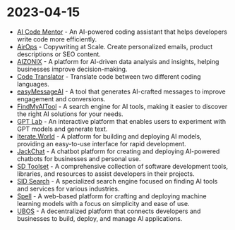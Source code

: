 # 2023-04-15





* [AI Code Mentor](https://code-mentor.ai/) - An AI-powered coding assistant that helps developers write code more efficiently.
* [AirOps](https://www.airops.com/) - Copywriting at Scale. Create personalized emails, product descriptions or SEO content.
* [AIZONIX](https://aizonix.com/) - A platform for AI-driven data analysis and insights, helping businesses improve decision-making.
* [Code Translator](https://ai-code-translator.vercel.app/) - Translate code between two different coding languages.
* [easyMessageAI](https://easymessage.ai/ai-generated-messages) - A tool that generates AI-crafted messages to improve engagement and conversions.
* [FindMyAITool](https://findmyaitool.com/) - A search engine for AI tools, making it easier to discover the right AI solutions for your needs.
* [GPT Lab](https://gptlab.streamlit.app/) - An interactive platform that enables users to experiment with GPT models and generate text.
* [Iterate.World](https://iterate.world/) - A platform for building and deploying AI models, providing an easy-to-use interface for rapid development.
* [JackChat](https://app.jackchat.ai/) - A chatbot platform for creating and deploying AI-powered chatbots for businesses and personal use.
* [SD Toolset](https://sdtools.org/) - A comprehensive collection of software development tools, libraries, and resources to assist developers in their projects.
* [SID Search](https://www.sidsearch.com/?via=aitoolhunt) - A specialized search engine focused on finding AI tools and services for various industries.
* [Spell](https://spell.so/) - A web-based platform for crafting and deploying machine learning models with a focus on simplicity and ease of use.
* [UBOS](https://ubos.tech/) - A decentralized platform that connects developers and businesses to build, deploy, and manage AI applications.
